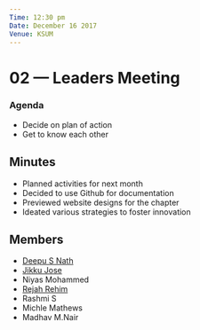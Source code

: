 ```yaml
---
Time: 12:30 pm
Date: December 16 2017
Venue: KSUM
---
```


# 02 — Leaders Meeting

### Agenda

- Decide on plan of action
- Get to know each other

## Minutes

- Planned activities for next month
- Decided to use Github for documentation
- Previewed website designs for the chapter
- Ideated various strategies to foster innovation

## Members

- [Deepu S Nath][deepu]
- [Jikku Jose][jikku]
- Niyas Mohammed
- [Rejah Rehim][rejah]
- Rashmi S
- Michle Mathews
- Madhav M.Nair

[jikku]: https://github.com/jikkujose
[deepu]: https://github.com/deepusnath
[rejah]: https://github.com/rejahrehim
